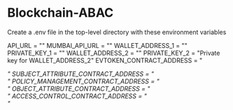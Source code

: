 # Blockchain-ABAC

Create a .env file in the top-level directory with these environment variables

API_URL = "<goerli API URL>"
MUMBAI_API_URL = "<Polygon Mumbai API URL>"
WALLET_ADDRESS_1 = "<Metamask wallet address>"
PRIVATE_KEY_1 = "<Private key for WALLET_ADDRESS_1>"
WALLET_ADDRESS_2 = "<Metamask wallet address>"
PRIVATE_KEY_2 = "Private key for WALLET_ADDRESS_2"
EVTOKEN_CONTRACT_ADDRESS = "<Address to deployed EVToken.sol>"
SUBJECT_ATTRIBUTE_CONTRACT_ADDRESS = "<Address to deployed SubjectAttribute.sol>"
POLICY_MANAGEMENT_CONTRACT_ADDRESS = "<Address to deployed PolicyManagement.sol>"
OBJECT_ATTRIBUTE_CONTRACT_ADDRESS = "<Address to deployed ObjectAttribute.sol>"
ACCESS_CONTROL_CONTRACT_ADDRESS = "<Address to deployed AccessControl.sol>"
